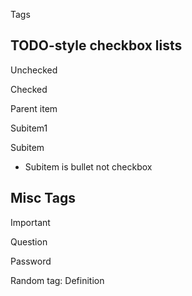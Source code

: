 

Tags





## TODO-style checkbox lists


  

Unchecked


Checked


Parent item


Subitem1


Subitem

* Subitem is bullet not checkbox
  


  

## Misc Tags


Important


Question


Password


Random tag: Definition






